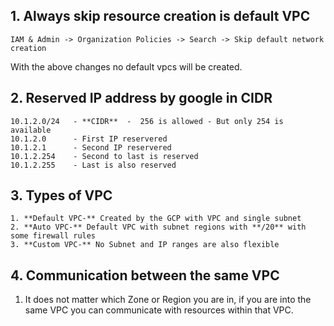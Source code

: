## 1. Always skip resource creation is default VPC
```
IAM & Admin -> Organization Policies -> Search -> Skip default network creation
```

With the above changes no default vpcs will be created.


## 2. Reserved IP address by google in CIDR
```
10.1.2.0/24   - **CIDR**  -  256 is allowed - But only 254 is available
10.1.2.0      - First IP reservered
10.1.2.1      - Second IP reservered
10.1.2.254    - Second to last is reserved
10.1.2.255    - Last is also reserved
```

## 3. Types of VPC
```
1. **Default VPC-** Created by the GCP with VPC and single subnet
2. **Auto VPC-** Default VPC with subnet regions with **/20** with some firewall rules
3. **Custom VPC-** No Subnet and IP ranges are also flexible
```

## 4. Communication between the same VPC
1. It does not matter which Zone or Region you are in, if you are into the same VPC you can communicate with resources within that VPC.
